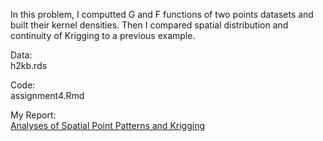 In this problem, I computted G and F functions of two points datasets and built their kernel densities. Then I compared spatial distribution and continuity of Krigging to a previous example.

Data: <br>
h2kb.rds <br>

Code: <br>
assignment4.Rmd <br>

My Report: <br>
[Analyses of Spatial Point Patterns and Krigging](https://github.com/LilianYou/Geography_Analytics/blob/main/Spatial%20Point%20Patterns%20%26%20Kriging/assignment4.pdf)
